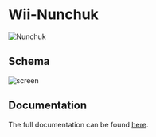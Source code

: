 # Wii-Nunchuk

![Nunchuk](https://raw.githubusercontent.com/infusion/Fritzing/master/Wii-Nunchuk/nunchuk.jpg)

Schema
---

![screen](https://raw.githubusercontent.com/infusion/Fritzing/master/Wii-Nunchuk/screen.png)

Documentation
---
The full documentation can be found [here](http://www.xarg.org/2016/12/using-a-wii-nunchuk-with-arduino/).
